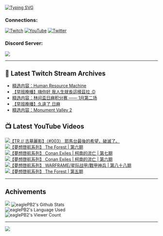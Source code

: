 <!--### Hello people, I'm EaglePB2 - The one who building something for fun 👋
Thank you for standby for this profile.   
The purpose of this profile is coming soon.   
You may come back later, as you wish if this readme.md is updated.   -->

<a href="https://git.io/typing-svg"><img src="https://readme-typing-svg.herokuapp.com?font=Fira+Code&duration=1000&pause=5000&vCenter=true&random=false&width=500&lines=%F0%9F%91%8B+Hello+Everyone%2C+I'm+EaglePB2.;%F0%9F%99%87+Thank+you+for+stopping+by+my+profile.+;%F0%9F%94%AD+%3D%3D%3D%3D+%F0%9F%94%AD;%F0%9F%91%8B+%E4%BD%A0%E5%A5%BD%EF%BC%8C%E6%AD%A1%E8%BF%8E%E4%BE%86%E5%88%B0%E6%88%91%E7%9A%84%E4%BB%A3%E7%A2%BC%E5%BA%AB%E3%80%82;%F0%9F%99%87+%E6%84%9F%E8%AC%9D%E5%89%8D%E4%BE%86%E5%8F%83%E8%A7%80%E5%B0%8F%E5%B1%8B+owo~" alt="Typing SVG" /></a>

### Connections:

[![Twitch](https://img.shields.io/badge/Twitch-9347FF?style=flat-square&logo=twitch&logoColor=white)](https://www.twitch.tv/eaglepb2)
[![YouTube](https://img.shields.io/badge/YouTube-%23FF0000.svg?style=flat-square&logo=YouTube&logoColor=white)](https://www.youtube.com/eaglepb2)
[![Twitter](https://img.shields.io/badge/Twitter-%231DA1F2.svg?style=flat-square&logo=Twitter&logoColor=white)](https://twitter.com/eaglepb2)

### Discord Server:

[![](https://invidget.switchblade.xyz/qKrub9b?theme=dark&language=ch)](https://discord.gg/qKrub9b)

---

## 👾 Latest Twitch Stream Archives
<!-- TWITCH:START -->
- [精选内容：Human Resource Machine](https://www.twitch.tv/videos/2039211634)
- [【早班晚播】嗨你好 我人生就長這樣茲拉 :D](https://www.twitch.tv/videos/2039017364)
- [精选内容：林间盃日麻积分赛 —— 1月第二场](https://www.twitch.tv/videos/2028353476)
- [【早班晚播】久違了 日麻](https://www.twitch.tv/videos/2028269574)
- [精选内容：Monument Valley 2](https://www.twitch.tv/videos/2023564979)
<!-- TWITCH:END -->



## 📺 Latest YouTube Videos
<!-- YOUTUBE:START -->
<!-- YOUTUBE:END -->

<!-- BEGIN YOUTUBE-CARDS -->
<a href="https://www.youtube.com/watch?v=ire_Zy3bdsg">
  <picture>
    <source media="(prefers-color-scheme: dark)" srcset="https://ytcards.demolab.com/?id=ire_Zy3bdsg&title=%E3%80%90TR+%2F%2F+%E5%8F%A4%E5%A2%93%E9%BA%97%E5%BD%B1%E3%80%91%EF%BC%88%23003%EF%BC%89+%E8%80%B6%E9%A6%AC%E5%8F%B0%E6%9C%80%E5%BE%8C%E7%9A%84%E5%B8%8C%E6%9C%9B%EF%BC%8C%E7%A0%B4%E6%BB%85%E4%BA%86%E3%80%82&lang=zh&timestamp=1705922730&background_color=%230d1117&title_color=%23ffffff&stats_color=%23dedede&max_title_lines=1&width=250&border_radius=5&duration=20736">
    <img src="https://ytcards.demolab.com/?id=ire_Zy3bdsg&title=%E3%80%90TR+%2F%2F+%E5%8F%A4%E5%A2%93%E9%BA%97%E5%BD%B1%E3%80%91%EF%BC%88%23003%EF%BC%89+%E8%80%B6%E9%A6%AC%E5%8F%B0%E6%9C%80%E5%BE%8C%E7%9A%84%E5%B8%8C%E6%9C%9B%EF%BC%8C%E7%A0%B4%E6%BB%85%E4%BA%86%E3%80%82&lang=zh&timestamp=1705922730&background_color=%23ffffff&title_color=%2324292f&stats_color=%2357606a&max_title_lines=1&width=250&border_radius=5&duration=20736" alt="【TR // 古墓麗影】（#003） 耶馬台最後的希望，破滅了。" title="【TR // 古墓麗影】（#003） 耶馬台最後的希望，破滅了。">
  </picture>
</a>
<a href="https://www.youtube.com/watch?v=f6nif9AkO3c">
  <picture>
    <source media="(prefers-color-scheme: dark)" srcset="https://ytcards.demolab.com/?id=f6nif9AkO3c&title=%E3%80%90%E5%A4%A2%E6%83%B3%E5%95%93%E8%88%AA%E7%B3%BB%E5%88%97%E3%80%91+The+Forest+%7C+%E7%AC%AC%E5%85%AD%E6%9C%9F&lang=zh&timestamp=1705892714&background_color=%230d1117&title_color=%23ffffff&stats_color=%23dedede&max_title_lines=1&width=250&border_radius=5&duration=12031">
    <img src="https://ytcards.demolab.com/?id=f6nif9AkO3c&title=%E3%80%90%E5%A4%A2%E6%83%B3%E5%95%93%E8%88%AA%E7%B3%BB%E5%88%97%E3%80%91+The+Forest+%7C+%E7%AC%AC%E5%85%AD%E6%9C%9F&lang=zh&timestamp=1705892714&background_color=%23ffffff&title_color=%2324292f&stats_color=%2357606a&max_title_lines=1&width=250&border_radius=5&duration=12031" alt="【夢想啓航系列】 The Forest | 第六期" title="【夢想啓航系列】 The Forest | 第六期">
  </picture>
</a>
<a href="https://www.youtube.com/watch?v=nmSRW5XWxYw">
  <picture>
    <source media="(prefers-color-scheme: dark)" srcset="https://ytcards.demolab.com/?id=nmSRW5XWxYw&title=%E3%80%90%E5%A4%A2%E6%83%B3%E5%95%93%E8%88%AA%E7%B3%BB%E5%88%97%E3%80%91+Conan+Exiles+%7C+%E6%9F%AF%E5%8D%97%E7%9A%84%E6%B5%81%E4%BA%A1+%7C+%E7%AC%AC%E4%B8%83%E6%9C%9F&lang=zh&timestamp=1705808700&background_color=%230d1117&title_color=%23ffffff&stats_color=%23dedede&max_title_lines=1&width=250&border_radius=5&duration=12963">
    <img src="https://ytcards.demolab.com/?id=nmSRW5XWxYw&title=%E3%80%90%E5%A4%A2%E6%83%B3%E5%95%93%E8%88%AA%E7%B3%BB%E5%88%97%E3%80%91+Conan+Exiles+%7C+%E6%9F%AF%E5%8D%97%E7%9A%84%E6%B5%81%E4%BA%A1+%7C+%E7%AC%AC%E4%B8%83%E6%9C%9F&lang=zh&timestamp=1705808700&background_color=%23ffffff&title_color=%2324292f&stats_color=%2357606a&max_title_lines=1&width=250&border_radius=5&duration=12963" alt="【夢想啓航系列】 Conan Exiles | 柯南的流亡 | 第七期" title="【夢想啓航系列】 Conan Exiles | 柯南的流亡 | 第七期">
  </picture>
</a>
<a href="https://www.youtube.com/watch?v=H8UMOFyYXDM">
  <picture>
    <source media="(prefers-color-scheme: dark)" srcset="https://ytcards.demolab.com/?id=H8UMOFyYXDM&title=%E3%80%90%E5%A4%A2%E6%83%B3%E5%95%93%E8%88%AA%E7%B3%BB%E5%88%97%E3%80%91+Conan+Exiles+%7C+%E6%9F%AF%E5%8D%97%E7%9A%84%E6%B5%81%E4%BA%A1+%7C+%E7%AC%AC%E5%85%AD%E6%9C%9F&lang=zh&timestamp=1705764510&background_color=%230d1117&title_color=%23ffffff&stats_color=%23dedede&max_title_lines=1&width=250&border_radius=5&duration=5700">
    <img src="https://ytcards.demolab.com/?id=H8UMOFyYXDM&title=%E3%80%90%E5%A4%A2%E6%83%B3%E5%95%93%E8%88%AA%E7%B3%BB%E5%88%97%E3%80%91+Conan+Exiles+%7C+%E6%9F%AF%E5%8D%97%E7%9A%84%E6%B5%81%E4%BA%A1+%7C+%E7%AC%AC%E5%85%AD%E6%9C%9F&lang=zh&timestamp=1705764510&background_color=%23ffffff&title_color=%2324292f&stats_color=%2357606a&max_title_lines=1&width=250&border_radius=5&duration=5700" alt="【夢想啓航系列】 Conan Exiles | 柯南的流亡 | 第六期" title="【夢想啓航系列】 Conan Exiles | 柯南的流亡 | 第六期">
  </picture>
</a>
<a href="https://www.youtube.com/watch?v=lITSnn7SYls">
  <picture>
    <source media="(prefers-color-scheme: dark)" srcset="https://ytcards.demolab.com/?id=lITSnn7SYls&title=%E3%80%90%E5%A4%A2%E6%83%B3%E5%95%93%E8%88%AA%E7%B3%BB%E5%88%97%E3%80%91+WARFRAME%2F%E6%98%9F%E9%99%85%E6%88%98%E7%94%B2%2F%E6%88%B0%E7%94%B2%E7%A5%9E%E5%85%B5+%7C+%E7%AC%AC%E5%85%AB%E5%8D%81%E5%85%AB%E6%9C%9F&lang=zh&timestamp=1705637362&background_color=%230d1117&title_color=%23ffffff&stats_color=%23dedede&max_title_lines=1&width=250&border_radius=5&duration=11471">
    <img src="https://ytcards.demolab.com/?id=lITSnn7SYls&title=%E3%80%90%E5%A4%A2%E6%83%B3%E5%95%93%E8%88%AA%E7%B3%BB%E5%88%97%E3%80%91+WARFRAME%2F%E6%98%9F%E9%99%85%E6%88%98%E7%94%B2%2F%E6%88%B0%E7%94%B2%E7%A5%9E%E5%85%B5+%7C+%E7%AC%AC%E5%85%AB%E5%8D%81%E5%85%AB%E6%9C%9F&lang=zh&timestamp=1705637362&background_color=%23ffffff&title_color=%2324292f&stats_color=%2357606a&max_title_lines=1&width=250&border_radius=5&duration=11471" alt="【夢想啓航系列】 WARFRAME/星际战甲/戰甲神兵 | 第八十八期" title="【夢想啓航系列】 WARFRAME/星际战甲/戰甲神兵 | 第八十八期">
  </picture>
</a>
<a href="https://www.youtube.com/watch?v=43cSq6akTMU">
  <picture>
    <source media="(prefers-color-scheme: dark)" srcset="https://ytcards.demolab.com/?id=43cSq6akTMU&title=%E3%80%90%E5%A4%A2%E6%83%B3%E5%95%93%E8%88%AA%E7%B3%BB%E5%88%97%E3%80%91+The+Forest+%7C+%E7%AC%AC%E4%BA%94%E6%9C%9F&lang=zh&timestamp=1705555575&background_color=%230d1117&title_color=%23ffffff&stats_color=%23dedede&max_title_lines=1&width=250&border_radius=5&duration=19949">
    <img src="https://ytcards.demolab.com/?id=43cSq6akTMU&title=%E3%80%90%E5%A4%A2%E6%83%B3%E5%95%93%E8%88%AA%E7%B3%BB%E5%88%97%E3%80%91+The+Forest+%7C+%E7%AC%AC%E4%BA%94%E6%9C%9F&lang=zh&timestamp=1705555575&background_color=%23ffffff&title_color=%2324292f&stats_color=%2357606a&max_title_lines=1&width=250&border_radius=5&duration=19949" alt="【夢想啓航系列】 The Forest | 第五期" title="【夢想啓航系列】 The Forest | 第五期">
  </picture>
</a>
<!-- END YOUTUBE-CARDS -->

---

## Achivements
[![](https://github-profile-trophy.vercel.app/?username=eaglepb2&theme=monokai&no-bg=true&&title=Repositories,Issues,Commit,MultiLanguage)](https://github.com/anuraghazra/github-readme-stats)
<img align="center" alt="eaglePB2's Github Stats" src="https://github-readme-stats.vercel.app/api?username=eaglePB2&show_icons=true&hide_border=true&theme=merko" />
<br>
<img align="center" alt="eaglePB2's Language Used" src="https://github-readme-stats.vercel.app/api/top-langs/?username=eaglePB2&show_icons=true&hide_border=true&theme=merko&layout=compact&langs_count=8" />
<br>
<img align="center" alt="eaglePB2's Viewer Count" src="https://visitcount.itsvg.in/api?id=eaglepb2&label=Profile%20Views&color=3&icon=5&pretty=true" />

<hr>

<!-- RANDOMQUOTE:START -->
![](https://quotes-github-readme.vercel.app/api?type=horizontal&theme=merko)
<!-- RANDOMQUOTE:END -->


<!--
       _____   _   _   _____       _____   _   _   ____   
      |_   _| | | | | |  ___|     |  ___| | \ | | |  _  \  
        | |   | |_| | | |___      | |___  |  \| | | | | | 
        | |   |  _  | |  ___|     |  ___| |     | | | | | 
        | |   | | | | | |___      | |___  | |\  | | |_| | 
        |_|   |_| |_| |_____|     |_____| |_| \_| |____ / 
      
-->
